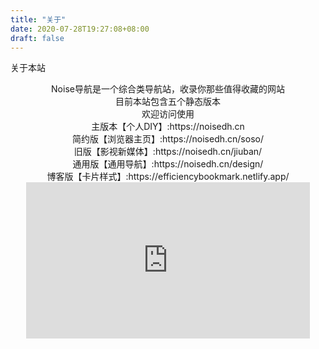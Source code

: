 ```yaml
---
title: "关于"
date: 2020-07-28T19:27:08+08:00
draft: false
---
```


关于本站


<center>Noise导航是一个综合类导航站，收录你那些值得收藏的网站</center>

<center>目前本站包含五个静态版本<center>
欢迎访问使用<center>
主版本【个人DIY】:https://noisedh.cn<center>
简约版【浏览器主页】:https://noisedh.cn/soso/<center>
旧版【影视新媒体】:https://noisedh.cn/jiuban/<center>
通用版【通用导航】:https://noisedh.cn/design/<center>
博客版【卡片样式】:https://efficiencybookmark.netlify.app/<center>
</center>




 <iframe  
 height=250 
 width=90% 
 src="https://rcy1314.github.io/zhichi"  
 frameborder=0  
 allowfullscreen>
 </iframe>